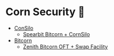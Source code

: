# Corn Security 🌽


- [ConSilo](cornsilo)
  - [Spearbit Bitcorn + CornSilo](cornsilo/Spearbit-Bitcorn-CornSilo-Review.pdf)
- [Bitcorn](bitcorn)
  - [Zenith Bitcorn OFT + Swap Facility](bitcorn/Zenith-Bitcorn-OFT-Swap-Facility.pdf)
